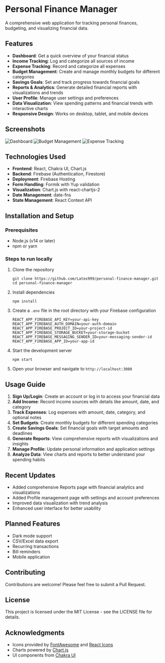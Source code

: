 # Personal Finance Manager

A comprehensive web application for tracking personal finances, budgeting, and visualizing financial data.

## Features

- **Dashboard**: Get a quick overview of your financial status
- **Income Tracking**: Log and categorize all sources of income
- **Expense Tracking**: Record and categorize all expenses
- **Budget Management**: Create and manage monthly budgets for different categories
- **Savings Goals**: Set and track progress towards financial goals
- **Reports & Analytics**: Generate detailed financial reports with visualizations and trends
- **User Profile**: Manage user settings and preferences
- **Data Visualization**: View spending patterns and financial trends with interactive charts
- **Responsive Design**: Works on desktop, tablet, and mobile devices

## Screenshots

![Dashboard](https://via.placeholder.com/800x450.png?text=Dashboard+Screenshot)
![Budget Management](https://via.placeholder.com/800x450.png?text=Budget+Management+Screenshot)
![Expense Tracking](https://via.placeholder.com/800x450.png?text=Expense+Tracking+Screenshot)

## Technologies Used

- **Frontend**: React, Chakra UI, Chart.js
- **Backend**: Firebase (Authentication, Firestore)
- **Deployment**: Firebase Hosting
- **Form Handling**: Formik with Yup validation
- **Visualization**: Chart.js with react-chartjs-2
- **Date Management**: date-fns
- **State Management**: React Context API

## Installation and Setup

### Prerequisites
- Node.js (v14 or later)
- npm or yarn

### Steps to run locally

1. Clone the repository
   ```
   git clone https://github.com/Latex999/personal-finance-manager.git
   cd personal-finance-manager
   ```

2. Install dependencies
   ```
   npm install
   ```
   
3. Create a `.env` file in the root directory with your Firebase configuration
   ```
   REACT_APP_FIREBASE_API_KEY=your-api-key
   REACT_APP_FIREBASE_AUTH_DOMAIN=your-auth-domain
   REACT_APP_FIREBASE_PROJECT_ID=your-project-id
   REACT_APP_FIREBASE_STORAGE_BUCKET=your-storage-bucket
   REACT_APP_FIREBASE_MESSAGING_SENDER_ID=your-messaging-sender-id
   REACT_APP_FIREBASE_APP_ID=your-app-id
   ```

4. Start the development server
   ```
   npm start
   ```

5. Open your browser and navigate to `http://localhost:3000`

## Usage Guide

1. **Sign Up/Login**: Create an account or log in to access your financial data
2. **Add Income**: Record income sources with details like amount, date, and category
3. **Track Expenses**: Log expenses with amount, date, category, and optional notes
4. **Set Budgets**: Create monthly budgets for different spending categories
5. **Create Savings Goals**: Set financial goals with target amounts and deadlines
6. **Generate Reports**: View comprehensive reports with visualizations and insights
7. **Manage Profile**: Update personal information and application settings
8. **Analyze Data**: View charts and reports to better understand your spending habits

## Recent Updates

- Added comprehensive Reports page with financial analytics and visualizations
- Added Profile management page with settings and account preferences
- Improved data visualization with trend analysis
- Enhanced user interface for better usability

## Planned Features

- Dark mode support
- CSV/Excel data export
- Recurring transactions
- Bill reminders
- Mobile application

## Contributing

Contributions are welcome! Please feel free to submit a Pull Request.

## License

This project is licensed under the MIT License - see the LICENSE file for details.

## Acknowledgments

- Icons provided by [FontAwesome](https://fontawesome.com/) and [React Icons](https://react-icons.github.io/react-icons/)
- Charts powered by [Chart.js](https://www.chartjs.org/)
- UI components from [Chakra UI](https://chakra-ui.com/)